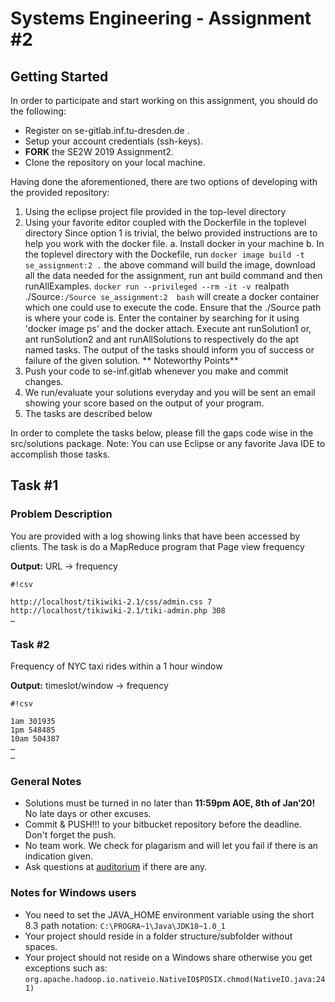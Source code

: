 # Systems Engineering - Assignment #2 #

## Getting Started ##
In order to participate and start working on this assignment, you should do the following:
* Register on se-gitlab.inf.tu-dresden.de .
* Setup your account credentials (ssh-keys).
* **FORK** the SE2W 2019 Assignment2.
* Clone the repository on your local machine.

Having done the aforementioned, there are two options of developing with the provided repository:
1. Using the eclipse project file provided in the top-level directory
2. Using your favorite editor coupled with the Dockerfile in the toplevel directory
Since option 1 is trivial, the belwo provided instructions are to help you work with the docker file.
    a. Install docker in your machine
    b. In the toplevel directory with the Dockefile, run 
        `docker image build -t se_assignment:2 .` 
        the above command will build the image, download all the data needed for the assignment, run ant build command and then runAllExamples.
        `docker run --privileged --rm -it -v `realpath ./Source`:/Source se_assignment:2  bash`
        will create a docker container which one could use to execute the code. Ensure that the ./Source path is where your code is.
        Enter the container by searching for it using 'docker image ps' and the docker attach.
        Execute ant runSolution1 or, ant runSolution2  and ant runAllSolutions to respectively do the apt named tasks.
        The output of the tasks should inform you of success or failure of the given solution.
** Noteworthy Points**
1. Push your code to se-inf.gitlab whenever you make and commit changes.
2. We run/evaluate your solutions everyday and you will be sent an email showing your score based on the output of your program.
7. The tasks are described below

In order to complete the tasks below, please fill the gaps code wise in the src/solutions package. Note: You can use Eclipse or any favorite Java IDE to accomplish those tasks.

## Task #1 ##
### Problem Description ###
You are provided with a log showing links that have been accessed by clients.
The task is do a MapReduce program that 
Page view frequency

**Output:** URL → frequency

```
#!csv

http://localhost/tikiwiki-2.1/css/admin.css 7
http://localhost/tikiwiki-2.1/tiki-admin.php 308
…
```


### Task #2 ###
Frequency of NYC taxi rides within a 1 hour window

**Output:** timeslot/window → frequency

```
#!csv

1am 301935
1pm 548485
10am 504387
…
…
```
### General Notes ###
* Solutions must be turned in no later than **11:59pm AOE, 8th of Jan‘20!** No late days or other excuses.
* Commit & PUSH!!! to your bitbucket repository before the deadline. Don't forget the push.
* No team work. We check for plagarism and will let you fail if there is an indication given.
* Ask questions at [auditorium](https://auditorium.inf.tu-dresden.de) if there are any.


### Notes for Windows users ###
* You need to set the JAVA_HOME environment variable using the short 8.3 path notation: ```C:\PROGRA~1\Java\JDK18~1.0_1```
* Your project should reside in a folder structure/subfolder without spaces.
* Your project should not reside on a Windows share otherwise you get exceptions such as: ```org.apache.hadoop.io.nativeio.NativeIO$POSIX.chmod(NativeIO.java:241)```
